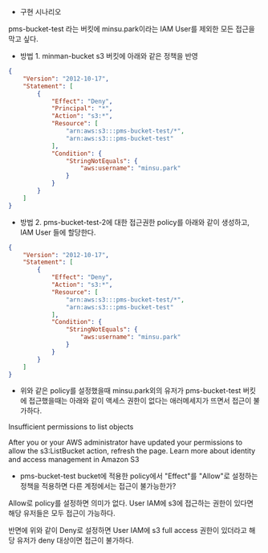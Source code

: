 - 구현 시나리오

pms-bucket-test 라는 버킷에 minsu.park이라는 IAM User를 제외한 모든 접근을 막고 싶다.

- 방법 1. minman-bucket s3 버킷에 아래와 같은 정책을 반영

```json
{
    "Version": "2012-10-17",
    "Statement": [
        {
            "Effect": "Deny",
            "Principal": "*",
            "Action": "s3:*",
            "Resource": [
                "arn:aws:s3:::pms-bucket-test/*",
                "arn:aws:s3:::pms-bucket-test"
            ],
            "Condition": {
                "StringNotEquals": {
                    "aws:username": "minsu.park"
                }
            }
        }
    ]
}
```

- 방법 2. pms-bucket-test-2에 대한 접근권한 policy를 아래와 같이 생성하고, IAM User 들에 할당한다.

```json
{
    "Version": "2012-10-17",
    "Statement": [
        {
            "Effect": "Deny",
            "Action": "s3:*",
            "Resource": [
                "arn:aws:s3:::pms-bucket-test/*",
                "arn:aws:s3:::pms-bucket-test"
            ],
            "Condition": {
                "StringNotEquals": {
                    "aws:username": "minsu.park"
                }
            }
        }
    ]
}
```

- 위와 같은 policy를 설정했을때 minsu.park외의 유저가 pms-bucket-test 버킷에 접근했을때는 아래와 같이 액세스 권한이 없다는 애러메세지가 뜨면서 접근이 불가하다.

Insufficient permissions to list objects

After you or your AWS administrator have updated your permissions to allow the s3:ListBucket action, refresh the page. Learn more about identity and access management in Amazon S3


- pms-bucket-test bucket에 적용한 policy에서 "Effect"를 "Allow"로 설정하는 정책을 적용하면 다른 계정에서는 접근이 불가능한가?

Allow로 policy를 설정하면 의미가 없다. User IAM에 s3에 접근하는 권한이 있다면 해당 유저들은 모두 접근이 가능하다.

반면에 위와 같이 Deny로 설정하면 User IAM에 s3 full access 권한이 있더라고 해당 유저가 deny 대상이면 접근이 불가하다.
